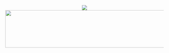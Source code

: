 <div align= "center">
    <img src="https://capsule-render.vercel.app/api?type=waving&color=gradient&height=120&text=Welcome%20to%20my%20github!&animation=&fontColor=000000&fontSize=40" />
    </div>
<a href="https://github.com/devxb/gitanimals">
  <img src="https://render.gitanimals.org/lines/doyeon0307?pet-id=1" width="1000" height="120"/>
</a>
